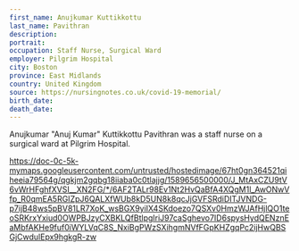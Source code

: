 ```yaml
---
first_name: Anujkumar Kuttikkottu
last_name: Pavithran
description: 
portrait: 
occupation: Staff Nurse, Surgical Ward
employer: Pilgrim Hospital
city: Boston
province: East Midlands
country: United Kingdom
source: https://nursingnotes.co.uk/covid-19-memorial/
birth_date: 
death_date: 
---
```


Anujkumar "Anuj Kumar" Kuttikkottu Pavithran was a staff nurse on a surgical ward at Pilgrim Hospital.

https://doc-0c-5k-mymaps.googleusercontent.com/untrusted/hostedimage/67ht0gn364521qiheeia79564g/qgkjm2gqbg18iiaba0c0tlajjg/1589656500000/J_MtAxCZU9tV6vWrHFghfXVSI__XN2FG/*/6AF2TALr98Ev1Nt2HvQaBfA4XQgM1l_AwONwVfp_R0qmEA5RGIZpJ6QALXfWUb8kD5UN8k8qcJjGVFSRdiDITJVNDG-p7ijB48ws5pBV81LR7XoK_wsBGX9yiIX4SKdoezo7QSXv0HmzWJAfHjlQO1teoSRKrxYxiud0OWPBJzyCXBKLQfBtlpgIriJ97caSghevo7ID6spysHydQENznEaMbfAKHe9fuf0iWYLVqC8S_NxiBgPWzSXihgmNVfFGpKHZgqPc2ijHwQBSGjCwdulEpx9hgkgR-zw